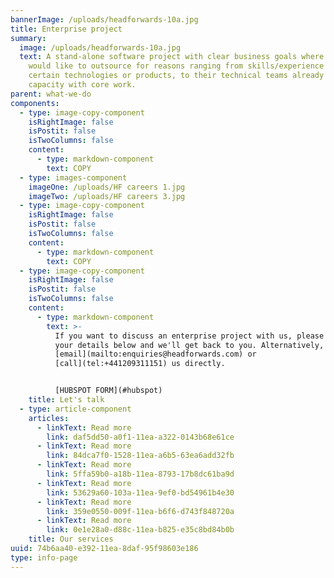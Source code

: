 ```yaml
---
bannerImage: /uploads/headforwards-10a.jpg
title: Enterprise project
summary:
  image: /uploads/headforwards-10a.jpg
  text: A stand-alone software project with clear business goals where the client
    would like to outsource for reasons ranging from skills/experience in
    certain technologies or products, to their technical teams already being at
    capacity with core work.
parent: what-we-do
components:
  - type: image-copy-component
    isRightImage: false
    isPostit: false
    isTwoColumns: false
    content:
      - type: markdown-component
        text: COPY
  - type: images-component
    imageOne: /uploads/HF careers 1.jpg
    imageTwo: /uploads/HF careers 3.jpg
  - type: image-copy-component
    isRightImage: false
    isPostit: false
    isTwoColumns: false
    content:
      - type: markdown-component
        text: COPY
  - type: image-copy-component
    isRightImage: false
    isPostit: false
    isTwoColumns: false
    content:
      - type: markdown-component
        text: >-
          If you want to discuss an enterprise project with us, please fill out
          your details below and we'll get back to you. Alternatively, you can
          [email](mailto:enquiries@headforwards.com) or
          [call](tel:+441209311151) us directly.


          [HUBSPOT FORM](#hubspot)
    title: Let's talk
  - type: article-component
    articles:
      - linkText: Read more
        link: daf5dd50-a0f1-11ea-a322-0143b68e61ce
      - linkText: Read more
        link: 84dca7f0-1528-11ea-a6b5-63ea6add32fb
      - linkText: Read more
        link: 5ffa59b0-a18b-11ea-8793-17b8dc61ba9d
      - linkText: Read more
        link: 53629a60-103a-11ea-9ef0-bd54961b4e30
      - linkText: Read more
        link: 359e0550-009f-11ea-b6f6-d743f848720a
      - linkText: Read more
        link: 0e1e28a0-d88c-11ea-b825-e35c8bd84b0b
    title: Our services
uuid: 74b6aa40-e392-11ea-8daf-95f98603e186
type: info-page
---
```

